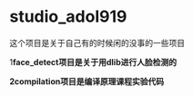 # studio_adol919
这个项目是关于自己有的时候闲的没事的一些项目

1**face_detect项目是关于用dlib进行人脸检测的**

**2compilation项目是编译原理课程实验代码**
